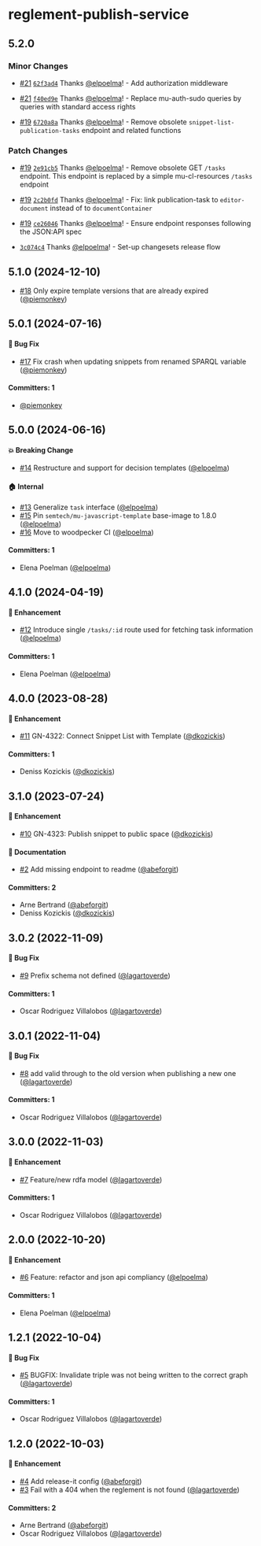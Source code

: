 # reglement-publish-service

## 5.2.0

### Minor Changes

- [#21](https://github.com/lblod/reglement-publish-service/pull/21) [`62f3ad4`](https://github.com/lblod/reglement-publish-service/commit/62f3ad471609295d562f906008b752902ae2992e) Thanks [@elpoelma](https://github.com/elpoelma)! - Add authorization middleware

- [#21](https://github.com/lblod/reglement-publish-service/pull/21) [`f40ed9e`](https://github.com/lblod/reglement-publish-service/commit/f40ed9e5e199142b33595c043931d84f8dde640e) Thanks [@elpoelma](https://github.com/elpoelma)! - Replace mu-auth-sudo queries by queries with standard access rights

- [#19](https://github.com/lblod/reglement-publish-service/pull/19) [`6720a8a`](https://github.com/lblod/reglement-publish-service/commit/6720a8a75db947900be7adaadc49d58dd154aee6) Thanks [@elpoelma](https://github.com/elpoelma)! - Remove obsolete `snippet-list-publication-tasks` endpoint and related functions

### Patch Changes

- [#19](https://github.com/lblod/reglement-publish-service/pull/19) [`2e91cb5`](https://github.com/lblod/reglement-publish-service/commit/2e91cb5e7a56e0960991d06838e44612cfad0c28) Thanks [@elpoelma](https://github.com/elpoelma)! - Remove obsolete GET `/tasks` endpoint. This endpoint is replaced by a simple mu-cl-resources `/tasks` endpoint

- [#19](https://github.com/lblod/reglement-publish-service/pull/19) [`2c2b0fd`](https://github.com/lblod/reglement-publish-service/commit/2c2b0fdfc34322f58b864a909aee72f03f10b69b) Thanks [@elpoelma](https://github.com/elpoelma)! - Fix: link publication-task to `editor-document` instead of to `documentContainer`

- [#19](https://github.com/lblod/reglement-publish-service/pull/19) [`ce26046`](https://github.com/lblod/reglement-publish-service/commit/ce260467d026b4fd57c4261ec9aa617022b1967a) Thanks [@elpoelma](https://github.com/elpoelma)! - Ensure endpoint responses following the JSON:API spec

- [`3c074c4`](https://github.com/lblod/reglement-publish-service/commit/3c074c4b52112fd8d34cdfe57b74afe1cf510b7e) Thanks [@elpoelma](https://github.com/elpoelma)! - Set-up changesets release flow

## 5.1.0 (2024-12-10)

- [#18](https://github.com/lblod/reglement-publish-service/pull/18) Only expire template versions that are already expired ([@piemonkey](https://github.com/piemonkey))

## 5.0.1 (2024-07-16)

#### :bug: Bug Fix

- [#17](https://github.com/lblod/reglement-publish-service/pull/17) Fix crash when updating snippets from renamed SPARQL variable ([@piemonkey](https://github.com/piemonkey))

#### Committers: 1

- [@piemonkey](https://github.com/piemonkey)

## 5.0.0 (2024-06-16)

#### :boom: Breaking Change

- [#14](https://github.com/lblod/reglement-publish-service/pull/14) Restructure and support for decision templates ([@elpoelma](https://github.com/elpoelma))

#### :house: Internal

- [#13](https://github.com/lblod/reglement-publish-service/pull/13) Generalize `task` interface ([@elpoelma](https://github.com/elpoelma))
- [#15](https://github.com/lblod/reglement-publish-service/pull/15) Pin `semtech/mu-javascript-template` base-image to 1.8.0 ([@elpoelma](https://github.com/elpoelma))
- [#16](https://github.com/lblod/reglement-publish-service/pull/16) Move to woodpecker CI ([@elpoelma](https://github.com/elpoelma))

#### Committers: 1

- Elena Poelman ([@elpoelma](https://github.com/elpoelma))

## 4.1.0 (2024-04-19)

#### :rocket: Enhancement

- [#12](https://github.com/lblod/reglement-publish-service/pull/12) Introduce single `/tasks/:id` route used for fetching task information ([@elpoelma](https://github.com/elpoelma))

#### Committers: 1

- Elena Poelman ([@elpoelma](https://github.com/elpoelma))

## 4.0.0 (2023-08-28)

#### :rocket: Enhancement

- [#11](https://github.com/lblod/reglement-publish-service/pull/11) GN-4322: Connect Snippet List with Template ([@dkozickis](https://github.com/dkozickis))

#### Committers: 1

- Deniss Kozickis ([@dkozickis](https://github.com/dkozickis))

## 3.1.0 (2023-07-24)

#### :rocket: Enhancement

- [#10](https://github.com/lblod/reglement-publish-service/pull/10) GN-4323: Publish snippet to public space ([@dkozickis](https://github.com/dkozickis))

#### :memo: Documentation

- [#2](https://github.com/lblod/reglement-publish-service/pull/2) Add missing endpoint to readme ([@abeforgit](https://github.com/abeforgit))

#### Committers: 2

- Arne Bertrand ([@abeforgit](https://github.com/abeforgit))
- Deniss Kozickis ([@dkozickis](https://github.com/dkozickis))

## 3.0.2 (2022-11-09)

#### :bug: Bug Fix

- [#9](https://github.com/lblod/reglement-publish-service/pull/9) Prefix schema not defined ([@lagartoverde](https://github.com/lagartoverde))

#### Committers: 1

- Oscar Rodriguez Villalobos ([@lagartoverde](https://github.com/lagartoverde))

## 3.0.1 (2022-11-04)

#### :bug: Bug Fix

- [#8](https://github.com/lblod/reglement-publish-service/pull/8) add valid through to the old version when publishing a new one ([@lagartoverde](https://github.com/lagartoverde))

#### Committers: 1

- Oscar Rodriguez Villalobos ([@lagartoverde](https://github.com/lagartoverde))

## 3.0.0 (2022-11-03)

#### :rocket: Enhancement

- [#7](https://github.com/lblod/reglement-publish-service/pull/7) Feature/new rdfa model ([@lagartoverde](https://github.com/lagartoverde))

#### Committers: 1

- Oscar Rodriguez Villalobos ([@lagartoverde](https://github.com/lagartoverde))

## 2.0.0 (2022-10-20)

#### :rocket: Enhancement

- [#6](https://github.com/lblod/reglement-publish-service/pull/6) Feature: refactor and json api compliancy ([@elpoelma](https://github.com/elpoelma))

#### Committers: 1

- Elena Poelman ([@elpoelma](https://github.com/elpoelma))

## 1.2.1 (2022-10-04)

#### :bug: Bug Fix

- [#5](https://github.com/lblod/reglement-publish-service/pull/5) BUGFIX: Invalidate triple was not being written to the correct graph ([@lagartoverde](https://github.com/lagartoverde))

#### Committers: 1

- Oscar Rodriguez Villalobos ([@lagartoverde](https://github.com/lagartoverde))

## 1.2.0 (2022-10-03)

#### :rocket: Enhancement

- [#4](https://github.com/lblod/reglement-publish-service/pull/4) Add release-it config ([@abeforgit](https://github.com/abeforgit))
- [#3](https://github.com/lblod/reglement-publish-service/pull/3) Fail with a 404 when the reglement is not found ([@lagartoverde](https://github.com/lagartoverde))

#### Committers: 2

- Arne Bertrand ([@abeforgit](https://github.com/abeforgit))
- Oscar Rodriguez Villalobos ([@lagartoverde](https://github.com/lagartoverde))
